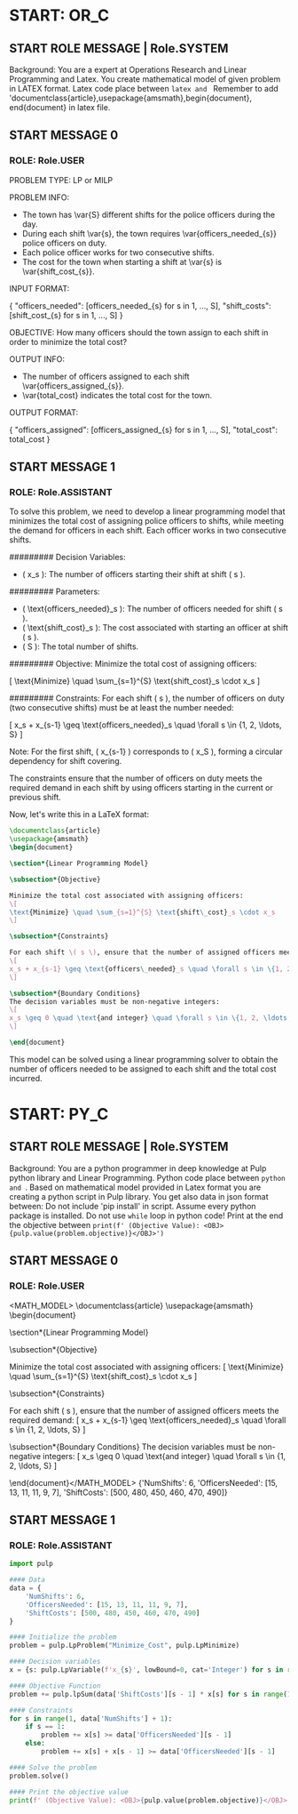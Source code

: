 # START: OR_C 
## START ROLE MESSAGE | Role.SYSTEM 
Background: You are a expert at Operations Research and Linear Programming and Latex. You create mathematical model of given problem in LATEX format. Latex code place between ```latex and ``` Remember to add 'documentclass{article},usepackage{amsmath},begin{document}, end{document} in latex file. 
## START MESSAGE 0 
### ROLE: Role.USER
<DESCRIPTION>
PROBLEM TYPE: LP or MILP

PROBLEM INFO:

- The town has \var{S} different shifts for the police officers during the day.
- During each shift \var{s}, the town requires \var{officers_needed_{s}} police officers on duty.
- Each police officer works for two consecutive shifts.
- The cost for the town when starting a shift at \var{s} is \var{shift_cost_{s}}.

INPUT FORMAT: 

{
    "officers_needed": [officers_needed_{s} for s in 1, ..., S],
    "shift_costs": [shift_cost_{s} for s in 1, ..., S]
}

OBJECTIVE: How many officers should the town assign to each shift in order to minimize the total cost?

OUTPUT INFO:

- The number of officers assigned to each shift \var{officers_assigned_{s}}.
- \var{total_cost} indicates the total cost for the town.

OUTPUT FORMAT:

{
    "officers_assigned": [officers_assigned_{s} for s in 1, ..., S],
    "total_cost": total_cost
}
</DESCRIPTION>


## START MESSAGE 1 
### ROLE: Role.ASSISTANT
To solve this problem, we need to develop a linear programming model that minimizes the total cost of assigning police officers to shifts, while meeting the demand for officers in each shift. Each officer works in two consecutive shifts.

######### Decision Variables:
- \( x_s \): The number of officers starting their shift at shift \( s \).

######### Parameters:
- \( \text{officers\_needed}_s \): The number of officers needed for shift \( s \).
- \( \text{shift\_cost}_s \): The cost associated with starting an officer at shift \( s \).
- \( S \): The total number of shifts.

######### Objective:
Minimize the total cost of assigning officers:

\[
\text{Minimize} \quad \sum_{s=1}^{S} \text{shift\_cost}_s \cdot x_s
\]

######### Constraints:
For each shift \( s \), the number of officers on duty (two consecutive shifts) must be at least the number needed:

\[
x_s + x_{s-1} \geq \text{officers\_needed}_s \quad \forall s \in \{1, 2, \ldots, S\}
\]

Note: For the first shift, \( x_{s-1} \) corresponds to \( x_S \), forming a circular dependency for shift covering.

The constraints ensure that the number of officers on duty meets the required demand in each shift by using officers starting in the current or previous shift. 

Now, let's write this in a LaTeX format:

```latex
\documentclass{article}
\usepackage{amsmath}
\begin{document}

\section*{Linear Programming Model}

\subsection*{Objective}

Minimize the total cost associated with assigning officers:
\[
\text{Minimize} \quad \sum_{s=1}^{S} \text{shift\_cost}_s \cdot x_s
\]

\subsection*{Constraints}

For each shift \( s \), ensure that the number of assigned officers meets the required demand:
\[
x_s + x_{s-1} \geq \text{officers\_needed}_s \quad \forall s \in \{1, 2, \ldots, S\}
\]

\subsection*{Boundary Conditions}
The decision variables must be non-negative integers:
\[
x_s \geq 0 \quad \text{and integer} \quad \forall s \in \{1, 2, \ldots, S\}
\]

\end{document}
```

This model can be solved using a linear programming solver to obtain the number of officers needed to be assigned to each shift and the total cost incurred.

# START: PY_C 
## START ROLE MESSAGE | Role.SYSTEM 
Background: You are a python programmer in deep knowledge at Pulp python library and Linear Programming. Python code place between ```python and ```. Based on mathematical model provided in Latex format you are creating a python script in Pulp library. You get also data in json format between: <DATA></DATA> Do not include 'pip install' in script. Assume every python package is installed. Do not use `while` loop in python code! Print at the end the objective between <OBJ></OBJ> `print(f' (Objective Value): <OBJ>{pulp.value(problem.objective)}</OBJ>')` 
## START MESSAGE 0 
### ROLE: Role.USER
<MATH_MODEL>
\documentclass{article}
\usepackage{amsmath}
\begin{document}

\section*{Linear Programming Model}

\subsection*{Objective}

Minimize the total cost associated with assigning officers:
\[
\text{Minimize} \quad \sum_{s=1}^{S} \text{shift\_cost}_s \cdot x_s
\]

\subsection*{Constraints}

For each shift \( s \), ensure that the number of assigned officers meets the required demand:
\[
x_s + x_{s-1} \geq \text{officers\_needed}_s \quad \forall s \in \{1, 2, \ldots, S\}
\]

\subsection*{Boundary Conditions}
The decision variables must be non-negative integers:
\[
x_s \geq 0 \quad \text{and integer} \quad \forall s \in \{1, 2, \ldots, S\}
\]

\end{document}</MATH_MODEL>
<DATA>
{'NumShifts': 6, 'OfficersNeeded': [15, 13, 11, 11, 9, 7], 'ShiftCosts': [500, 480, 450, 460, 470, 490]}</DATA>


## START MESSAGE 1 
### ROLE: Role.ASSISTANT
```python
import pulp

#### Data
data = {
    'NumShifts': 6,
    'OfficersNeeded': [15, 13, 11, 11, 9, 7],
    'ShiftCosts': [500, 480, 450, 460, 470, 490]
}

#### Initialize the problem
problem = pulp.LpProblem("Minimize_Cost", pulp.LpMinimize)

#### Decision variables
x = {s: pulp.LpVariable(f'x_{s}', lowBound=0, cat='Integer') for s in range(1, data['NumShifts'] + 1)}

#### Objective Function
problem += pulp.lpSum(data['ShiftCosts'][s - 1] * x[s] for s in range(1, data['NumShifts'] + 1))

#### Constraints
for s in range(1, data['NumShifts'] + 1):
    if s == 1:
        problem += x[s] >= data['OfficersNeeded'][s - 1]
    else:
        problem += x[s] + x[s - 1] >= data['OfficersNeeded'][s - 1]

#### Solve the problem
problem.solve()

#### Print the objective value
print(f' (Objective Value): <OBJ>{pulp.value(problem.objective)}</OBJ>')
```

